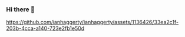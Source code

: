 ### Hi there 👋

https://github.com/ianhaggerty/ianhaggerty/assets/1136426/33ea2c1f-203b-4cca-a140-723e2fb1e50d

<!--
**ianhaggerty/ianhaggerty** is a ✨ _special_ ✨ repository because its `README.md` (this file) appears on your GitHub profile.

Here are some ideas to get you started:

- 🔭 I’m currently working on ...
- 🌱 I’m currently learning ...
- 👯 I’m looking to collaborate on ...
- 🤔 I’m looking for help with ...
- 💬 Ask me about ...
- 📫 How to reach me: ...
- 😄 Pronouns: ...
- ⚡ Fun fact: ...
-->
